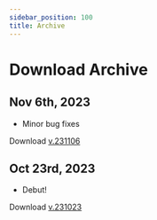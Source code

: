 ```yaml
---
sidebar_position: 100
title: Archive
---	
```


# Download Archive

## Nov 6th, 2023
- Minor bug fixes

Download [v.231106](https://kilimanjaro.sunnyview.tech/Dollars_DEEP_231106.zip)

## Oct 23rd, 2023
- Debut!

Download [v.231023](https://kilimanjaro.sunnyview.tech/Dollars_DEEP_231023.zip)